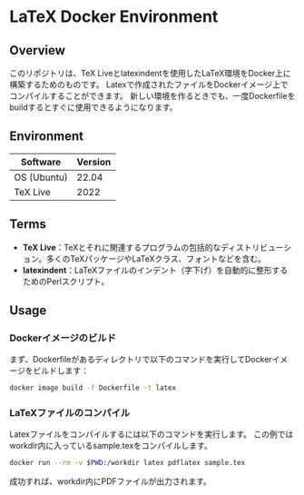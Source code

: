 # LaTeX Docker Environment

## Overview
このリポジトリは、TeX Liveとlatexindentを使用したLaTeX環境をDocker上に構築するためのものです。
Latexで作成されたファイルをDockerイメージ上でコンパイルすることができます。
新しい環境を作るときでも、一度Dockerfileをbuildするとすぐに使用できるようになります。

## Environment

| Software | Version |
| -------- | ------- |
| OS (Ubuntu) | 22.04 |
| TeX Live | 2022 |

## Terms

- **TeX Live**：TeXとそれに関連するプログラムの包括的なディストリビューション。多くのTeXパッケージやLaTeXクラス、フォントなどを含む。
- **latexindent**：LaTeXファイルのインデント（字下げ）を自動的に整形するためのPerlスクリプト。



## Usage

### Dockerイメージのビルド

まず、Dockerfileがあるディレクトリで以下のコマンドを実行してDockerイメージをビルドします：

```bash
docker image build -f Dockerfile -t latex
```

### LaTeXファイルのコンパイル

Latexファイルをコンパイルするには以下のコマンドを実行します。
この例ではworkdir内に入っているsample.texをコンパイルします。

```bash
docker run --rm -v $PWD:/workdir latex pdflatex sample.tex
```

成功すれば、workdir内にPDFファイルが出力されます。